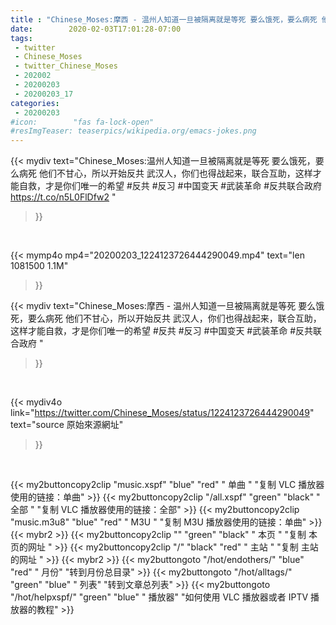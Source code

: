 ```yaml
---
title : "Chinese_Moses:摩西 - 温州人知道一旦被隔离就是等死 要么饿死，要么病死 他们不甘心，所以开始反共 武汉人，你们也得战起来，联合互助，这样才能自救，才是你们唯一的希望  #反共 #反习 #中国变天 #武装革命 #反共联合政府 "
date:        2020-02-03T17:01:28-07:00
tags:
 - twitter
 - Chinese_Moses
 - twitter_Chinese_Moses
 - 202002
 - 20200203
 - 20200203_17
categories:
 - 20200203
#icon:        "fas fa-lock-open"
#resImgTeaser: teaserpics/wikipedia.org/emacs-jokes.png
---
```


{{< mydiv text="Chinese_Moses:温州人知道一旦被隔离就是等死 要么饿死，要么病死 他们不甘心，所以开始反共 武汉人，你们也得战起来，联合互助，这样才能自救，才是你们唯一的希望  #反共 #反习 #中国变天 #武装革命 #反共联合政府 https://t.co/n5L0FlDfw2 "
>}}
<br>


{{< mymp4o mp4="20200203_1224123726444290049.mp4"
text="len 1081500    1.1M"
>}}


{{< mydiv text="Chinese_Moses:摩西 - 温州人知道一旦被隔离就是等死 要么饿死，要么病死 他们不甘心，所以开始反共 武汉人，你们也得战起来，联合互助，这样才能自救，才是你们唯一的希望  #反共 #反习 #中国变天 #武装革命 #反共联合政府 "
>}}
<br>

{{< mydiv4o link="https://twitter.com/Chinese_Moses/status/1224123726444290049"
text="source 原始來源網址"
>}}


<br>



{{< my2buttoncopy2clip "music.xspf"        "blue"   "red"    " 单曲 "  "复制 VLC 播放器使用的链接：单曲" >}} {{< my2buttoncopy2clip "/all.xspf"         "green"  "black"  " 全部 "  "复制 VLC 播放器使用的链接：全部" >}} {{< my2buttoncopy2clip "music.m3u8"        "blue"   "red"    " M3U  "    "复制 M3U 播放器使用的链接：单曲" >}} {{< mybr2 >}} {{< my2buttoncopy2clip ""                  "green"  "black"  " 本页 "    "复制 本页的网址 " >}} {{< my2buttoncopy2clip "/"                 "black"  "red"    " 主站 "    "复制 主站的网址 " >}} {{< mybr2 >}} {{< my2buttongoto      "/hot/endothers/"   "blue"   "red"    " 月份"   "转到月份总目录" >}} {{< my2buttongoto      "/hot/alltags/"     "green"  "blue"   " 列表"   "转到文章总列表" >}} {{< my2buttongoto      "/hot/helpxspf/"    "green"  "blue"   " 播放器" "如何使用 VLC 播放器或者 IPTV 播放器的教程" >}} 

